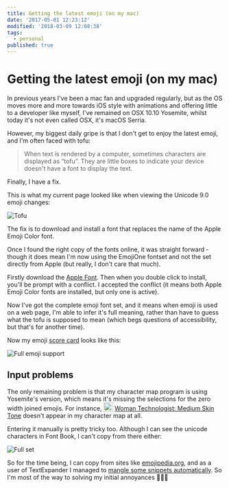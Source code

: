 ```yaml
---
title: Getting the latest emoji (on my mac)
date: '2017-05-01 12:23:12'
modified: '2018-03-09 12:08:38'
tags:
  - personal
published: true
---
```

# Getting the latest emoji (on my mac)

In previous years I've been a mac fan and upgraded regularly, but as the OS moves more and more towards iOS style with animations and offering little to a developer like myself, I've remained on OSX 10.10 Yosemite, whilst today it's not even called OSX, it's macOS Serria.

However, my biggest daily gripe is that I don't get to enjoy the latest emoji, and I'm often faced with tofu:

> When text is rendered by a computer, sometimes characters are displayed as “tofu”. They are little boxes to indicate your device doesn't have a font to display the text.

Finally, I have a fix.

<!--more-->

This is what my current page looked like when viewing the Unicode 9.0 emoji changes:

![Tofu](/images/tofu.jpg)

The fix is to download and install a font that replaces the name of the Apple Emoji Color font.

Once I found the right copy of the fonts online, it was straight forward - though it does mean I'm now using the EmojiOne fontset and not the set directly from Apple (but really, I don't care that much).

Firstly download the [Apple Font](https://github.com/emojione/emojione/tree/master/extras/fonts). Then when you double click to install, you'll be prompt with a conflict. I accepted the conflict (it means both Apple Emoji Color fonts are installed, but only one is active).

Now I've got the complete emoji font set, and it means when emoji is used on a web page, I'm able to infer it's full meaning, rather than have to guess what the tofu is supposed to mean (which begs questions of accessibility, but that's for another time).

Now my emoji [score card](http://eosrei.github.io/emojione-color-font/full-demo.html) looks like this:

![Full emoji support](/images/full-emoji-support.jpg)

## Input problems

The only remaining problem is that my character map program is using Yosemite's version, which means it's missing the selections for the zero width joined emojis. For instance, <img src="/images/female-technologist-type-4.png" style="width: 22px; vertical-align: text-bottom;"> [Woman Technologist: Medium Skin Tone](http://emojipedia.org/female-technologist-type-4/) doesn't appear in my character map at all.

Entering it manually is pretty tricky too. Although I can see the unicode characters in Font Book, I can't copy from there either:

![Full set](/images/full-emoji-set.jpg)

So for the time being, I can copy from sites like [emojipedia.org](http://emojipedia.org/), and as a user of TextExpander I managed to [mangle some snippets automatically](https://github.com/remy/textexpander-emoji-snippets). So I'm most of the way to solving my initial annoyances 🦄🎉🌈
